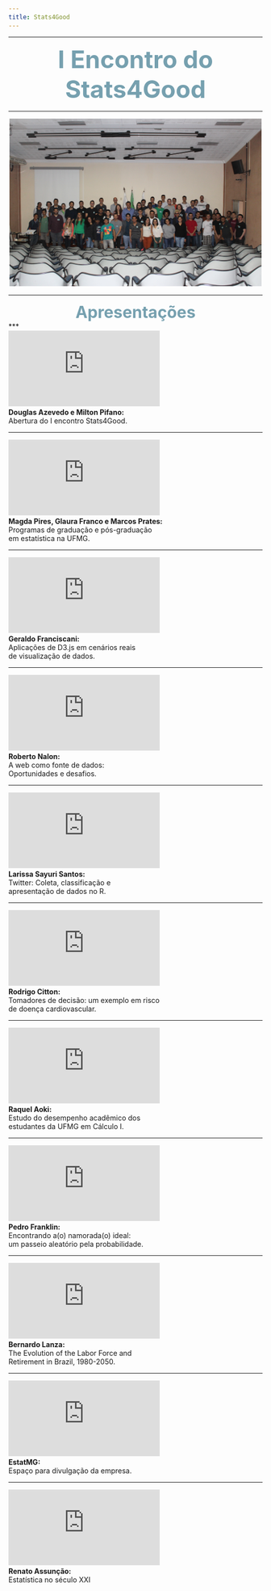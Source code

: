 ```yaml
---
title: Stats4Good
---
```


***

<center><font size="8" color="#76asaf"><b>I Encontro do Stats4Good</b></font></center>

***

<center><img src="/encontros/I_encontro_s4g/Grupo.jpg" I Encontro Stats4Good width="500"></center>

***
<center><font size="6" color="#76asaf"><b>Apresentações</b></font></center>
***

<div class="clearfix float-my-children">
   <iframe src="https://www.youtube.com/embed/0q1awh9KlEI" frameborder="0" allowfullscreen></iframe>
   <div><b>Douglas Azevedo e Milton Pifano:</b><br>Abertura do I encontro Stats4Good.</div>
</div>

***

<div class="clearfix float-my-children">
   <iframe src="https://www.youtube.com/embed/mRH6bwSghnM" frameborder="0" allowfullscreen></iframe>
   <div><b>Magda Pires, Glaura Franco e Marcos Prates:</b><br>Programas de graduação e pós-graduação<br>em estatística na UFMG.</div>
</div>

***

<div class="clearfix float-my-children">
   <iframe src="https://www.youtube.com/embed/ozzKMNUyRNA" frameborder="0" allowfullscreen></iframe>   
   <div><b>Geraldo Franciscani:</b><br>Aplicações de D3.js em cenários reais<br>de visualização de dados.</div>
</div>

***

<div class="clearfix float-my-children">
   <iframe src="https://www.youtube.com/embed/LxIJ2nZy9FE" frameborder="0" allowfullscreen></iframe>   
   <div><b>Roberto Nalon:</b><br>A web como fonte de dados:<br>Oportunidades e desafios.</div>
</div>

***

<div class="clearfix float-my-children">
   <iframe src="https://www.youtube.com/embed/m1MtP-copgA" frameborder="0" allowfullscreen></iframe>   
   <div><b>Larissa Sayuri Santos:</b><br>Twitter: Coleta, classificação e <br> apresentação de dados no R.</div>
</div>

***

<div class="clearfix float-my-children">
   <iframe src="https://www.youtube.com/embed/zOuwM_z24qs" frameborder="0" allowfullscreen></iframe>   
   <div><b>Rodrigo Citton:</b><br>Tomadores de decisão: um exemplo em risco<br>de doença cardiovascular.</div>
</div>

***

<div class="clearfix float-my-children">
   <iframe src="https://www.youtube.com/embed/xJ36LcfGa9Q" frameborder="0" allowfullscreen></iframe>   
   <div><b>Raquel Aoki:</b><br>Estudo do desempenho acadêmico dos<br>estudantes da UFMG em Cálculo I.</div>
</div>

***

<div class="clearfix float-my-children">
   <iframe src="https://www.youtube.com/embed/S6SIW8dSfBM" frameborder="0" allowfullscreen></iframe>   
   <div><b>Pedro Franklin:</b><br>Encontrando a(o) namorada(o) ideal:<br>um passeio aleatório pela probabilidade.</div>
</div>

***

<div class="clearfix float-my-children">
   <iframe src="https://www.youtube.com/embed/yjejhpTfSc0" frameborder="0" allowfullscreen></iframe>
   <div><b>Bernardo Lanza:</b><br>The Evolution of the Labor Force and<br>Retirement in Brazil, 1980-2050.</div>
</div>

***

<div class="clearfix float-my-children">
   <iframe src="https://www.youtube.com/embed/gktbwTFI350" frameborder="0" allowfullscreen></iframe>   
   <div><b>EstatMG:</b><br>Espaço para divulgação da empresa.</div>
</div>

***

<div class="clearfix float-my-children">
   <iframe src="https://www.youtube.com/embed/zNrooIld26A" frameborder="0" allowfullscreen></iframe>   
   <div><b>Renato Assunção:</b><br>Estatística no século XXI</div>
</div>

